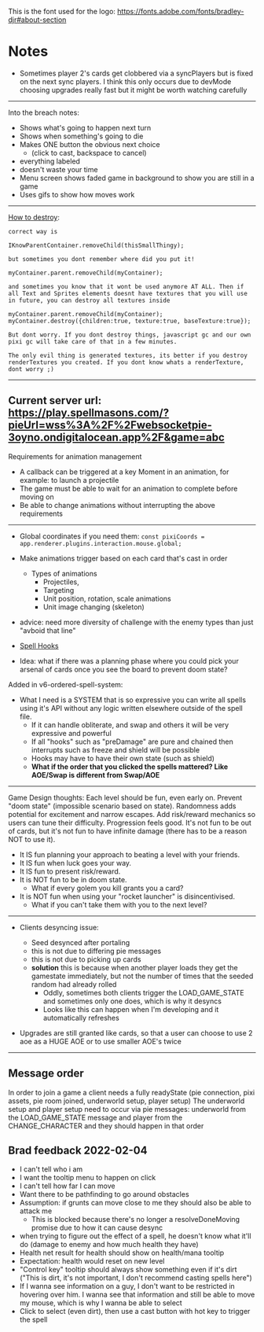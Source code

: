 This is the font used for the logo: https://fonts.adobe.com/fonts/bradley-djr#about-section
# Notes
- Sometimes player 2's cards get clobbered via a syncPlayers but is fixed on the next sync players.  I think this only occurs due to devMode choosing upgrades really fast but it might be worth watching carefully
---
Into the breach notes:
  - Shows what's going to happen next turn
  - Shows when something's going to die
  - Makes ONE button the obvious next choice
    - (click to cast, backspace to cancel)
  - everything labeled
  - doesn't waste your time
  - Menu screen shows faded game in background to show you are still in a game
  - Uses gifs to show how moves work
---
[How to destroy](https://www.html5gamedevs.com/topic/30539-correct-way-to-remove-sprites-container/):
```
correct way is

IKnowParentContainer.removeChild(thisSmallThingy);

but sometimes you dont remember where did you put it!

myContainer.parent.removeChild(myContainer);

and sometimes you know that it wont be used anymore AT ALL. Then if all Text and Sprites elements doesnt have textures that you will use in future, you can destroy all textures inside

myContainer.parent.removeChild(myContainer);
myContainer.destroy({children:true, texture:true, baseTexture:true});

But dont worry. If you dont destroy things, javascript gc and our own pixi gc will take care of that in a few minutes.

The only evil thing is generated textures, its better if you destroy renderTextures you created. If you dont know whats a renderTexture, dont worry ;)
```
---
Current server url: https://play.spellmasons.com/?pieUrl=wss%3A%2F%2Fwebsocketpie-3oyno.ondigitalocean.app%2F&game=abc
---
Requirements for animation management
- A callback can be triggered at a key Moment in an animation, for example: to launch a projectile
- The game must be able to wait for an animation to complete before moving on
- Be able to change animations without interrupting the above requirements
---

- Global coordinates if you need them: `const pixiCoords = app.renderer.plugins.interaction.mouse.global;`

- Make animations trigger based on each card that's cast in order

  - Types of animations
    - Projectiles,
    - Targeting
    - Unit position, rotation, scale animations
    - Unit image changing (skeleton)

- advice: need more diversity of challenge with the enemy types than just "avboid that line"
- [Spell Hooks](https://docs.google.com/spreadsheets/d/1PntBWT4twXoKRKBZBOg7zZtWNzoqtfu6SD-EMQYedt4/edit#gid=0)
- Idea: what if there was a planning phase where you could pick your arsenal of cards once you see the board to prevent doom state?

Added in v6-ordered-spell-system:

- What I need is a SYSTEM that is so expressive you can write all spells using it's API without any logic written elsewhere outside of the spell file.
  - If it can handle obliterate, and swap and others it will be very expressive and powerful
  - If all "hooks" such as "preDamage" are pure and chained then interrupts such as freeze and shield will be possible
  - Hooks may have to have their own state (such as shield)
  - **What if the order that you clicked the spells mattered? Like AOE/Swap is different from Swap/AOE**

---

Game Design thoughts:
Each level should be fun, even early on. Prevent "doom state" (impossible scenario based on state). Randomness adds potential for excitement and narrow escapes. Add risk/reward mechanics so users can tune their difficulty.
Progression feels good.
It's not fun to be out of cards, but it's not fun to have infinite damage (there has to be a reason NOT to use it).

- It IS fun planning your approach to beating a level with your friends.
- It IS fun when luck goes your way.
- It IS fun to present risk/reward.
- It is NOT fun to be in doom state.
  - What if every golem you kill grants you a card?
- It is NOT fun when using your "rocket launcher" is disincentivised.
  - What if you can't take them with you to the next level?

---

- Clients desyncing issue:

  - Seed desynced after portaling
  - this is not due to differing pie messages
  - this is not due to picking up cards
  - **solution** this is because when another player loads they get the gamestate immediately, but not the number of times that the seeded random had already rolled
    - Oddly, sometimes both clients trigger the LOAD_GAME_STATE and sometimes only one does, which is why it desyncs
    - Looks like this can happen when I'm developing and it automatically refreshes

- Upgrades are still granted like cards, so that a user can choose to use 2 aoe as a HUGE AOE or to use smaller AOE's twice

---
## Message order
In order to join a game a client needs a fully readyState (pie connection, pixi assets, pie room joined, underworld setup, player setup)
The underworld setup and player setup need to occur via pie messages: underworld from the LOAD_GAME_STATE message and player from the CHANGE_CHARACTER and they should happen in that order

## Brad feedback 2022-02-04
- I can't tell who i am
- I want the tooltip menu to happen on click
- I can't tell how far I can move
- Want there to be pathfinding to go around obstacles
- Assumption: if grunts can move close to me they should also be able to attack me
  - This is blocked because there's no longer a resolveDoneMoving promise due to how it can cause desync
- when trying to figure out the effect of a spell, he doesn't know what it'll do (damage to enemy and how much health they have)
- Health net result for health should show on health/mana tooltip
- Expectation: health would reset on new level
- "Control key" tooltip should always show something even if it's dirt ("This is dirt, it's not important, I don't recommend casting spells here")
- If I wanna see information on a guy, I don't want to be restricted in hovering over him.  I wanna see that information and still be able to move my mouse, which is why I wanna be able to select
- Click to select (even dirt), then use a cast button with hot key to trigger the spell